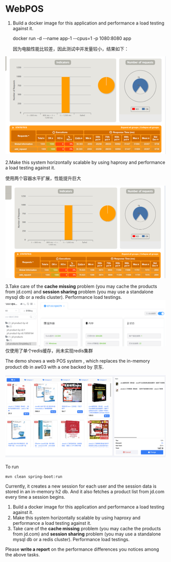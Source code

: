 # WebPOS


1. Build a docker image for this application and performance a load testing against it.

   docker run -d --name app-1 --cpus=1 -p 1080:8080 app

   因为电脑性能比较差，因此测试中并发量较小，结果如下：

  ![](src/main/resources/static/picture/image-20220331161623394.png)

2.Make this system horizontally scalable by using haproxy and performance a load testing against it.

使用两个容器水平扩展，性能提升巨大

![](src/main/resources/static/picture/image-20220331161711909.png)


3.Take care of the **cache missing** problem (you may cache the products from jd.com) and **session sharing** problem (you may use a standalone mysql db or a redis cluster). Performance load testings.
![](src/main/resources/static/picture/img.png)
仅使用了单个redis缓存，尚未实现redis集群

The demo shows a web POS system , which replaces the in-memory product db in aw03 with a one backed by 京东.

![](jdpos.png)

To run

```shell
mvn clean spring-boot:run
```

Currently, it creates a new session for each user and the session data is stored in an in-memory h2 db. 
And it also fetches a product list from jd.com every time a session begins.

1. Build a docker image for this application and performance a load testing against it.
2. Make this system horizontally scalable by using haproxy and performance a load testing against it.
3. Take care of the **cache missing** problem (you may cache the products from jd.com) and **session sharing** problem (you may use a standalone mysql db or a redis cluster). Performance load testings.

Please **write a report** on the performance differences you notices among the above tasks.

